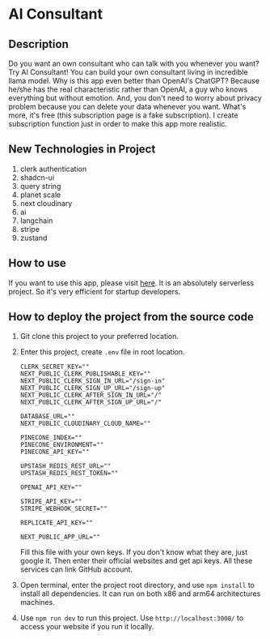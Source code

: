 # AI Consultant

## Description

Do you want an own consultant who can talk with you whenever you want? Try AI Consultant! You can build your own consultant living in incredible llama model.
Why is this app even better than OpenAI's ChatGPT? Because he/she has the real characteristic rather than OpenAI, a guy who knows everything but without emotion.
And, you don't need to worry about privacy problem because you can delete your data whenever you want.
What's more, it's free (this subscription page is a fake subscription). I create subscription function just in order to make this app more realistic.

## New Technologies in Project

1. clerk authentication
2. shadcn-ui
3. query string
4. planet scale
5. next cloudinary
6. ai
7. langchain
8. stripe
9. zustand

## How to use
If you want to use this app, please visit [here](https://ai-consultant-two.vercel.app/). It is an absolutely serverless project. So it's very efficient for startup developers.

## How to deploy the project from the source code

1. Git clone this project to your preferred location.

2. Enter this project, create `.env` file in root location.
    ```
    CLERK_SECRET_KEY=""
    NEXT_PUBLIC_CLERK_PUBLISHABLE_KEY=""
    NEXT_PUBLIC_CLERK_SIGN_IN_URL="/sign-in"
    NEXT_PUBLIC_CLERK_SIGN_UP_URL="/sign-up"
    NEXT_PUBLIC_CLERK_AFTER_SIGN_IN_URL="/"
    NEXT_PUBLIC_CLERK_AFTER_SIGN_UP_URL="/"

    DATABASE_URL=""
    NEXT_PUBLIC_CLOUDINARY_CLOUD_NAME=""

    PINECONE_INDEX=""
    PINECONE_ENVIRONMENT=""
    PINECONE_API_KEY=""

    UPSTASH_REDIS_REST_URL=""
    UPSTASH_REDIS_REST_TOKEN=""

    OPENAI_API_KEY=""

    STRIPE_API_KEY=""
    STRIPE_WEBHOOK_SECRET=""

    REPLICATE_API_KEY=""

    NEXT_PUBLIC_APP_URL=""
    ```
    Fill this file with your own keys. If you don't know what they are, just google it. Then enter their official websites and get api keys. All these services can link GitHub account.

3. Open terminal, enter the project root directory, and use `npm install` to install all dependencies. It can run on both x86 and arm64 architectures machines.

4. Use `npm run dev` to run this project. Use `http://localhost:3000/` to access your website if you run it locally.